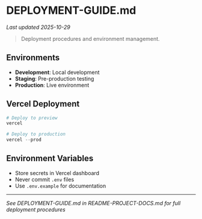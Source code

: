 # DEPLOYMENT-GUIDE.md
*Last updated 2025-10-29*

> Deployment procedures and environment management.

## Environments

- **Development**: Local development
- **Staging**: Pre-production testing
- **Production**: Live environment

## Vercel Deployment

```powershell
# Deploy to preview
vercel

# Deploy to production
vercel --prod
```

## Environment Variables

- Store secrets in Vercel dashboard
- Never commit `.env` files
- Use `.env.example` for documentation

---

*See DEPLOYMENT-GUIDE.md in README-PROJECT-DOCS.md for full deployment procedures*
